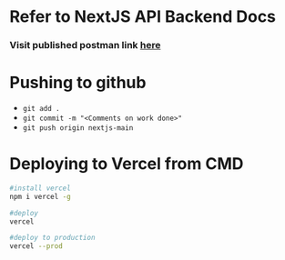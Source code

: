 # Refer to NextJS API Backend Docs

### Visit published postman link [here](https://www.postman.com/justuzair/workspace/justuzair-ughsal-nft-gen-nextjs/overview)

# Pushing to github

- `git add .`
- `git commit -m "<Comments on work done>"`
- `git push origin nextjs-main`

# Deploying to Vercel from CMD

```bash
#install vercel
npm i vercel -g

#deploy
vercel

#deploy to production
vercel --prod
```
